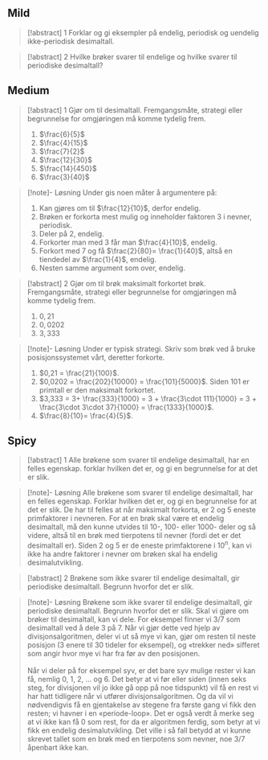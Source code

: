 

## Mild

> [!abstract] 1
> Forklar og gi eksempler på endelig, periodisk og uendelig
   ikke-periodisk desimaltall.

> [!abstract] 2
>  Hvilke brøker svarer til endelige og hvilke svarer til periodiske
   desimaltall?

## Medium

> [!abstract] 1
> Gjør om til desimaltall. Fremgangsmåte, strategi eller begrunnelse for omgjøringen må komme tydelig frem.
> 1. $\frac{6}{5}$
> 2. $\frac{4}{15}$ 
> 3. $\frac{7}{2}$ 
> 4. $\frac{12}{30}$ 
> 5.  $\frac{14}{450}$ 
> 6.  $\frac{3}{40}$


> [!note]- Løsning 
> Under gis noen måter å argumentere på: 
> 1. Kan gjøres om til $\frac{12}{10}$, derfor endelig.  
> 2. Brøken er forkorta mest mulig og inneholder faktoren 3 i nevner, periodisk.
> 3. Deler på 2, endelig.
> 4. Forkorter man med $3$ får man $\frac{4}{10}$, endelig.
> 5. Forkort med $7$ og få $\frac{2}{80}= \frac{1}{40}$, altså en tiendedel av $\frac{1}{4}$, endelig.
> 6. Nesten samme argument som over, endelig.



> [!abstract] 2
> Gjør om til brøk maksimalt forkortet brøk. Fremgangsmåte, strategi eller begrunnelse for omgjøringen må komme tydelig frem.
> 1. $0,21$
> 2. $0,0202$
> 3. $3,333$

> [!note]- Løsning 
> Under er typisk strategi. Skriv som brøk ved å bruke posisjonssystemet vårt, deretter forkorte.
> 1. $0,21 = \frac{21}{100}$.
> 2. $0,0202 = \frac{202}{10000} = \frac{101}{5000}$. Siden 101 er primtall er den maksimalt forkortet.
> 3. $3,333 = 3+ \frac{333}{1000} = 3 + \frac{3\cdot 111}{1000} = 3 + \frac{3\cdot 3\cdot 37}{1000} = \frac{1333}{1000}$.
> 4. $\frac{8}{10}= \frac{4}{5}$.


## Spicy


> [!abstract] 1
>  Alle brøkene som svarer til endelige desimaltall, har en felles egenskap. forklar hvilken det er, og gi en begrunnelse for at det er slik.

> [!note]- Løsning 
> Alle brøkene som svarer til endelige desimaltall, har en felles egenskap. Forklar hvilken det er, og gi en begrunnelse for at det er slik. De har til felles at når maksimalt forkorta, er 2 og 5 eneste primfaktorer i nevneren. For at en brøk skal være et endelig desimaltall, må den kunne utvides til 10-, 100- eller 1000- deler og så videre, altså til en brøk med tierpotens til nevner (fordi det er det desimaltall er). Siden 2 og 5 er de eneste primfaktorene i $10^{n}$, kan vi ikke ha andre faktorer i nevner om brøken skal ha endelig desimalutvikling.



> [!abstract] 2
> Brøkene som ikke svarer til endelige desimaltall, gir periodiske desimaltall. Begrunn hvorfor det er slik.


> [!note]- Løsning 
> Brøkene som ikke svarer til endelige desimaltall, gir periodiske desimaltall. Begrunn hvorfor det er slik. Skal vi gjøre om brøker til desimaltall, kan vi dele. For eksempel finner vi 3/7 som desimaltall ved å dele 3 på 7. Når vi gjør dette ved hjelp av divisjonsalgoritmen, deler vi ut så mye vi kan, gjør om resten til neste posisjon (3 enere til 30 tideler for eksempel), og «trekker ned» sifferet som angir hvor mye vi har fra før av den posisjonen. <br> <br>Når vi deler på for eksempel syv, er det bare syv mulige rester vi kan få, nemlig 0, 1, 2, ... og 6. Det betyr at vi før eller siden (innen seks steg, for divisjonen vil jo ikke gå opp på noe tidspunkt) vil få en rest vi har hatt tidligere når vi utfører divisjonsalgoritmen. Og da vil vi nødvendigvis få en gjentakelse av stegene fra første gang vi fikk den resten; vi havner i en «periode-loop». Det er også verdt å merke seg at vi ikke kan få 0 som rest, for da er algoritmen ferdig, som betyr at vi fikk en endelig desimalutvikling. Det ville i så fall betydd at vi kunne skrevet tallet som en brøk med en tierpotens som nevner, noe 3/7 åpenbart ikke kan. 